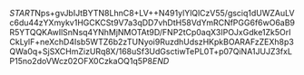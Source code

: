 $START$Nps+gvJbIJtBYTN8LhnC8+LV++N491ylYlQlCzV55/gsciq1dUWZAuLVc6du44zYXmykv1HGCKCSt9V7a3qDD7vhDtH58VdYmRCNfPGG6f6wO6aB9R5YTQQKAwIlSnNsq4YNhMjNMOTAt9D/FNP2tCp0aqX3IPOJxGdke1Zk5OrICkLylF+neXchD4Isb5WTZ6b2zTUNyoi9RuzdhUdszHKpkBOARAFzZEXh8p3QWa0q+SjSXCHmZizURq8X/168uSf3UdGsctiwTePL0T+p07QiNA1JUJZ3fxLP15no2doVWcz02OFX0CzkaOQ1q5P8$END$